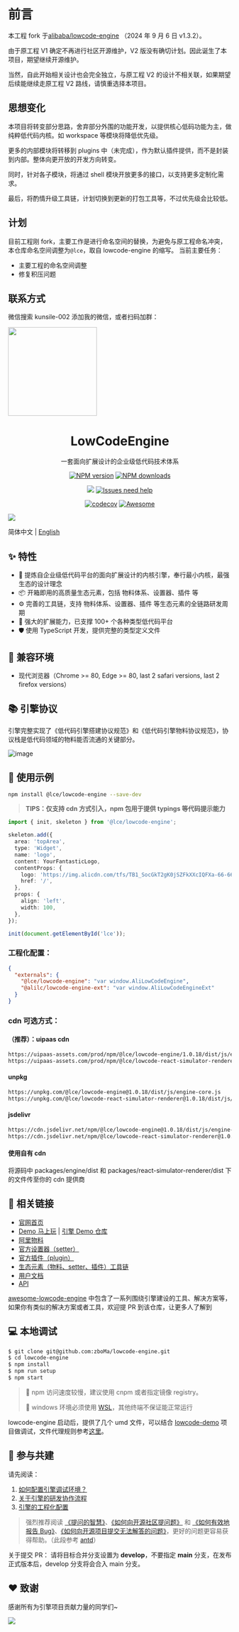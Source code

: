 # 前言

本工程 fork 于[alibaba/lowcode-engine](https://github.com/alibaba/lowcode-engine) （2024 年 9 月 6 日 v1.3.2）。

由于原工程 V1 确定不再进行社区开源维护，V2 版没有确切计划。因此诞生了本项目，期望继续开源维护。

当然，自此开始相关设计也会完全独立，与原工程 V2 的设计不相关联，如果期望后续能继续走原工程 V2 路线，请慎重选择本项目。

## 思想变化

本项目将转变部分思路，舍弃部分外围的功能开发，以提供核心低码功能为主，做纯粹低代码内核。如 workspace 等模块将降低优先级。

更多的内部模块将转移到 plugins 中（未完成），作为默认插件提供，而不是封装到内部。整体向更开放的开发方向转变。

同时，针对各子模块，将通过 shell 模块开放更多的接口，以支持更多定制化需求。

最后，将酌情升级工具链，计划切换到更新的打包工具等，不过优先级会比较低。

## 计划

目前工程刚 fork，主要工作是进行命名空间的替换，为避免与原工程命名冲突，本仓库命名空间调整为`@lce`，取自 lowcode-engine 的缩写。
当前主要任务：

- 主要工程的命名空间调整
- 修复积压问题

## 联系方式

微信搜索 kunsile-002 添加我的微信，或者扫码加群：

<img src="https://jxxg-wangjian.oss-cn-beijing.aliyuncs.com/static/lce-group-qrcode.jpg" width="200" />

<h1 align="center">LowCodeEngine</h1>

<div align="center">

一套面向扩展设计的企业级低代码技术体系

[![NPM version][npm-image]][npm-url] [![NPM downloads][download-image]][download-url]

[![][issues-helper-image]][issues-helper-url] [![Issues need help][help-wanted-image]][help-wanted-url]

[![codecov][codecov-image-url]][codecov-url] [![Awesome](https://cdn.rawgit.com/sindresorhus/awesome/d7305f38d29fed78fa85652e3a63e154dd8e8829/media/badge.svg)](https://github.com/lowcode-workspace/awesome-lowcode-engine)

<!-- [![](https://img.shields.io/badge/LowCodeEngine-%E6%9F%A5%E7%9C%8B%E8%B4%A1%E7%8C%AE%E6%8E%92%E8%A1%8C%E6%A6%9C-orange)](https://opensource.alibaba.com/contribution_leaderboard/details?projectValue=lowcode-engine) -->

[npm-image]: https://img.shields.io/npm/v/@lce/lowcode-engine.svg?style=flat-square
[npm-url]: http://npmjs.org/package/@lce/lowcode-engine
[download-image]: https://img.shields.io/npm/dm/@lce/lowcode-engine.svg?style=flat-square
[download-url]: https://npmjs.org/package/@lce/lowcode-engine
[help-wanted-image]: https://flat.badgen.net/github/label-issues/fe-lce/lowcode-engine/help%20wanted/open
[help-wanted-url]: https://github.com/fe-lce/lowcode-engine/issues?q=is%3Aopen+is%3Aissue+label%3A%22help+wanted%22
[issues-helper-image]: https://img.shields.io/badge/using-issues--helper-orange?style=flat-square
[issues-helper-url]: https://github.com/actions-cool/issues-helper
[codecov-image-url]: https://codecov.io/gh/fe-lce/lowcode-engine/branch/main/graph/badge.svg
[codecov-url]: https://codecov.io/gh/fe-lce/lowcode-engine

</div>

[![](https://img.alicdn.com/imgextra/i2/O1CN01UhoS7C1sNNhySvfWi_!!6000000005754-2-tps-2878-1588.png)](https://lowcode-engine.cn)

简体中文 | [English](./README.md)

## ✨ 特性

- 🌈 提炼自企业级低代码平台的面向扩展设计的内核引擎，奉行最小内核，最强生态的设计理念
- 📦 开箱即用的高质量生态元素，包括 物料体系、设置器、插件 等
- ⚙️ 完善的工具链，支持 物料体系、设置器、插件 等生态元素的全链路研发周期
- 🔌 强大的扩展能力，已支撑 100+ 个各种类型低代码平台
- 🛡 使用 TypeScript 开发，提供完整的类型定义文件

## 🎯 兼容环境

- 现代浏览器（Chrome >= 80, Edge >= 80, last 2 safari versions, last 2 firefox versions）

## 📚 引擎协议

引擎完整实现了《低代码引擎搭建协议规范》和《低代码引擎物料协议规范》，协议栈是低代码领域的物料能否流通的关键部分。

![image](https://img.alicdn.com/imgextra/i3/O1CN01IisBcy1dNBIg16QFM_!!6000000003723-2-tps-1916-1070.png)

## 🌰 使用示例

```bash
npm install @lce/lowcode-engine --save-dev
```

> **TIPS：仅支持 cdn 方式引入，npm 包用于提供 typings 等代码提示能力**

```ts
import { init, skeleton } from '@lce/lowcode-engine';

skeleton.add({
  area: 'topArea',
  type: 'Widget',
  name: 'logo',
  content: YourFantasticLogo,
  contentProps: {
    logo: 'https://img.alicdn.com/tfs/TB1_SocGkT2gK0jSZFkXXcIQFXa-66-66.png',
    href: '/',
  },
  props: {
    align: 'left',
    width: 100,
  },
});

init(document.getElementById('lce'));
```

### 工程化配置：

```json
{
  "externals": {
    "@lce/lowcode-engine": "var window.AliLowCodeEngine",
    "@alilc/lowcode-engine-ext": "var window.AliLowCodeEngineExt"
  }
}
```

### cdn 可选方式：

#### （推荐）：uipaas cdn

```html
https://uipaas-assets.com/prod/npm/@lce/lowcode-engine/1.0.18/dist/js/engine-core.js
https://uipaas-assets.com/prod/npm/@lce/lowcode-react-simulator-renderer/1.0.18/dist/js/react-simulator-renderer.js
```

#### unpkg

```html
https://unpkg.com/@lce/lowcode-engine@1.0.18/dist/js/engine-core.js
https://unpkg.com/@lce/lowcode-react-simulator-renderer@1.0.18/dist/js/react-simulator-renderer.js
```

#### jsdelivr

```html
https://cdn.jsdelivr.net/npm/@lce/lowcode-engine@1.0.18/dist/js/engine-core.js
https://cdn.jsdelivr.net/npm/@lce/lowcode-react-simulator-renderer@1.0.18/dist/js/react-simulator-renderer.js
```

#### 使用自有 cdn

将源码中 packages/engine/dist 和 packages/react-simulator-renderer/dist 下的文件传至你的 cdn 提供商

## 🔗 相关链接

- [官网首页](https://lowcode-engine.cn/)
- [Demo 马上玩](https://lowcode-engine.cn/demo) | [引擎 Demo 仓库](https://github.com/fe-lce/lowcode-demo)
- [阿里物料](https://github.com/fe-lce/lowcode-materials)
- [官方设置器（setter）](https://github.com/zboMa/lowcode-engine-ext)
- [官方插件（plugin）](https://github.com/zboMa/lowcode-plugins)
- [生态元素（物料、setter、插件）工具链](https://lowcode-engine.cn/site/docs/guide/expand/editor/cli)
- [用户文档](https://lowcode-engine.cn/doc)
- [API](https://lowcode-engine.cn/site/docs/api/)

[awesome-lowcode-engine](https://github.com/lowcode-workspace/awesome-lowcode-engine) 中包含了一系列围绕引擎建设的工具、解决方案等，如果你有类似的解决方案或者工具，欢迎提 PR 到该仓库，让更多人了解到

## 💻 本地调试

```bash
$ git clone git@github.com:zboMa/lowcode-engine.git
$ cd lowcode-engine
$ npm install
$ npm run setup
$ npm start
```

> 📢 npm 访问速度较慢，建议使用 cnpm 或者指定镜像 registry。
>
> 📢 windows 环境必须使用 [WSL](https://docs.microsoft.com/zh-cn/windows/wsl/install)，其他终端不保证能正常运行

lowcode-engine 启动后，提供了几个 umd 文件，可以结合 [lowcode-demo](https://github.com/fe-lce/lowcode-demo) 项目做调试，文件代理规则参考[这里](https://lowcode-engine.cn/site/docs/participate/prepare#2-配置资源代理)。

## 🤝 参与共建

请先阅读：

1. [如何配置引擎调试环境？](https://lowcode-engine.cn/site/docs/participate/prepare)
2. [关于引擎的研发协作流程](https://lowcode-engine.cn/site/docs/participate/flow)
3. [引擎的工程化配置](https://lowcode-engine.cn/site/docs/participate/config)

> 强烈推荐阅读 [《提问的智慧》](https://github.com/ryanhanwu/How-To-Ask-Questions-The-Smart-Way)、[《如何向开源社区提问题》](https://github.com/seajs/seajs/issues/545) 和 [《如何有效地报告 Bug》](http://www.chiark.greenend.org.uk/%7Esgtatham/bugs-cn.html)、[《如何向开源项目提交无法解答的问题》](https://zhuanlan.zhihu.com/p/25795393)，更好的问题更容易获得帮助。（此段参考 [antd](https://github.com/ant-design/ant-design)）

关于提交 PR：
请将目标合并分支设置为 **develop**，不要指定 **main** 分支，在发布正式版本后，develop 分支将会合入 main 分支。

## ❤️ 致谢

感谢所有为引擎项目贡献力量的同学们~

<p>
<a href="https://github.com/zboMa/lowcode-engine/graphs/contributors"><img src="https://contrib.rocks/image?repo=zboMa/lowcode-engine" /></a>
</p>
